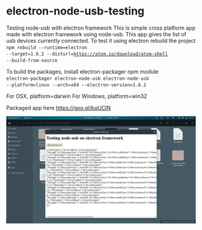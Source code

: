 # electron-node-usb-testing
Testing node-usb with electron framework
This is simple cross platform app made with electron framework using node-usb. This app gives the list of usb devices currently connected.
To test it using electron rebuild the project<br>
<code>npm rebuild --runtime=electron --target=1.6.2 --disturl=https://atom.io/download/atom-shell --build-from-source</code>

To build the packages, install electron-packager npm module<br>
<code>electron-packager electron-node-usb electron-node-usb --platform=linux --arch=x64 --electron-version=1.6.2</code>

For OSX, platform=darwin
For Windows, platform=win32

Packaged app here https://goo.gl/bqUClN

<img src="img.png">
